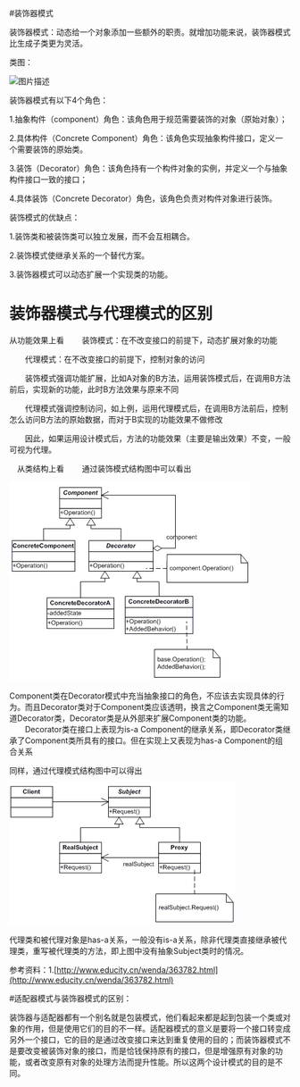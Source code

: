 #装饰器模式

装饰器模式：动态给一个对象添加一些额外的职责。就增加功能来说，装饰器模式比生成子类更为灵活。


类图：

<img src="decorator.gif" width = "450" alt="图片描述" align=center />




装饰器模式有以下4个角色：

1.抽象构件（component）角色：该角色用于规范需要装饰的对象（原始对象）；

2.具体构件（Concrete Component）角色：该角色实现抽象构件接口，定义一个需要装饰的原始类。

3.装饰（Decorator）角色：该角色持有一个构件对象的实例，并定义一个与抽象构件接口一致的接口；

4.具体装饰（Concrete Decorator）角色，该角色负责对构件对象进行装饰。


装饰模式的优缺点：

1.装饰类和被装饰类可以独立发展，而不会互相耦合。

2.装饰模式使继承关系的一个替代方案。

3.装饰器模式可以动态扩展一个实现类的功能。



# 装饰器模式与代理模式的区别

从功能效果上看
　　装饰模式：在不改变接口的前提下，动态扩展对象的功能

　　代理模式：在不改变接口的前提下，控制对象的访问

　　装饰模式强调功能扩展，比如A对象的B方法，运用装饰模式后，在调用B方法前后，实现新的功能，此时B方法效果与原来不同

　　代理模式强调控制访问，如上例，运用代理模式后，在调用B方法前后，控制怎么访问B方法的原始数据，而对于B实现的功能效果不做修改

　　因此，如果运用设计模式后，方法的功能效果（主要是输出效果）不变，一般可视为代理。

　从类结构上看
　　通过装饰模式结构图中可以看出

![](9297010439.gif)

Component类在Decorator模式中充当抽象接口的角色，不应该去实现具体的行为。而且Decorator类对于Component类应该透明，换言之Component类无需知道Decorator类，Decorator类是从外部来扩展Component类的功能。
　　Decorator类在接口上表现为is-a Component的继承关系，即Decorator类继承了Component类所具有的接口。但在实现上又表现为has-a Component的组合关系


同样，通过代理模式结构图中可以得出


![](9298010439.gif)

代理类和被代理对象是has-a关系，一般没有is-a关系，除非代理类直接继承被代理类，重写被代理类的方法，即上图中没有抽象Subject类时的情况。


参考资料：1.[http://www.educity.cn/wenda/363782.html](http://www.educity.cn/wenda/363782.html)


#适配器模式与装饰器模式的区别：

装饰器与适配器都有一个别名就是包装模式，他们看起来都是起到包装一个类或对象的作用，但是使用它们的目的不一样。适配器模式的意义是要将一个接口转变成另外一个接口，它的目的是通过改变接口来达到重复使用的目的；而装饰器模式不是要改变被装饰对象的接口，而是恰钱保持原有的接口，但是增强原有对象的功能，或者改变原有对象的处理方法而提升性能。所以这两个设计模式的目的是不同。

